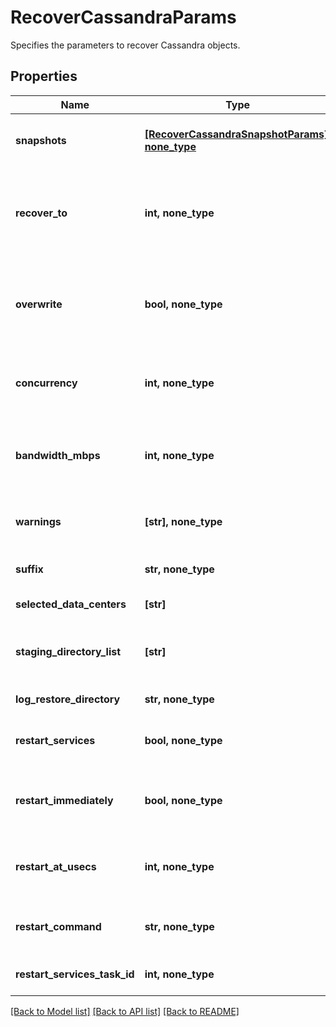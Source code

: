 # RecoverCassandraParams

Specifies the parameters to recover Cassandra objects.

## Properties
Name | Type | Description | Notes
------------ | ------------- | ------------- | -------------
**snapshots** | [**[RecoverCassandraSnapshotParams], none_type**](RecoverCassandraSnapshotParams.md) | Specifies the local snapshot ids and other details of the Objects to be recovered. | 
**recover_to** | **int, none_type** | Specifies the &#39;Source Registration ID&#39; of the source where the objects are to be recovered. If this is not specified, the recovery job will recover to the original location. | [optional] 
**overwrite** | **bool, none_type** | Set to true to overwrite an existing object at the destination. If set to false, and the same object exists at the destination, then recovery will fail for that object. | [optional] 
**concurrency** | **int, none_type** | Specifies the maximum number of concurrent IO Streams that will be created to exchange data with the cluster. | [optional] 
**bandwidth_mbps** | **int, none_type** | Specifies the maximum network bandwidth that each concurrent IO Stream can use for exchanging data with the cluster. | [optional] 
**warnings** | **[str], none_type** | This field will hold the warnings in cases where the job status is SucceededWithWarnings. | [optional] [readonly] 
**suffix** | **str, none_type** | A suffix that is to be applied to all recovered objects. | [optional] 
**selected_data_centers** | **[str]** | Selected Data centers for this cluster. | [optional] 
**staging_directory_list** | **[str]** | Specifies the directory on the primary to copy the files which are to be uploaded using destination sstableloader. | [optional] 
**log_restore_directory** | **str, none_type** | Specifies the directory for restoring the logs. | [optional] 
**restart_services** | **bool, none_type** | Specifies whether to restart Cassandra services after the point in time recovery. | [optional] 
**restart_immediately** | **bool, none_type** | Specifies whether to restart Cassandra services immediately after the point in time recovery. | [optional] 
**restart_at_usecs** | **int, none_type** | Specifies the time in Unix epoch timestamp in microseconds at which the Cassandra services are to be restarted. | [optional] 
**restart_command** | **str, none_type** | Specifies the command to restart Cassandra services after the point in time recovery. | [optional] 
**restart_services_task_id** | **int, none_type** | Specifies the Id of the task required to restart Cassandra services. | [optional] [readonly] 

[[Back to Model list]](../README.md#documentation-for-models) [[Back to API list]](../README.md#documentation-for-api-endpoints) [[Back to README]](../README.md)


